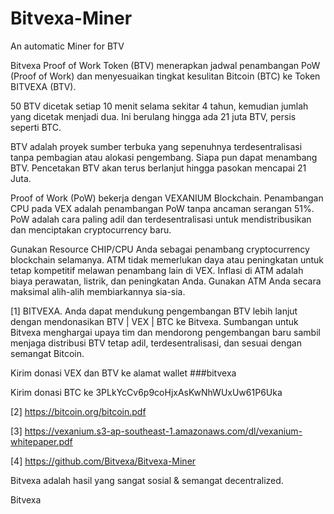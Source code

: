# Bitvexa-Miner

An automatic Miner for BTV


Bitvexa Proof of Work Token (BTV) menerapkan jadwal penambangan PoW (Proof of Work) dan menyesuaikan tingkat kesulitan Bitcoin (BTC) ke Token BITVEXA (BTV).

50 BTV dicetak setiap 10 menit selama sekitar 4 tahun, kemudian jumlah yang dicetak menjadi dua. Ini berulang hingga ada 21 juta BTV, persis seperti BTC.

BTV adalah proyek sumber terbuka yang sepenuhnya terdesentralisasi tanpa pembagian atau alokasi pengembang. Siapa pun dapat menambang BTV. Pencetakan BTV akan terus berlanjut hingga pasokan mencapai 21 Juta.

Proof of Work (PoW) bekerja dengan VEXANIUM Blockchain. Penambangan CPU pada VEX adalah penambangan PoW tanpa ancaman serangan 51%. PoW adalah cara paling adil dan terdesentralisasi untuk mendistribusikan dan menciptakan cryptocurrency baru.

Gunakan Resource CHIP/CPU Anda sebagai penambang cryptocurrency blockchain selamanya. ATM tidak memerlukan daya atau peningkatan untuk tetap kompetitif melawan penambang lain di VEX. Inflasi di ATM adalah biaya perawatan, listrik, dan peningkatan Anda. Gunakan ATM Anda secara maksimal alih-alih membiarkannya sia-sia.



[1] BITVEXA. Anda dapat mendukung pengembangan BTV lebih lanjut dengan mendonasikan BTV | VEX | BTC ke Bitvexa. Sumbangan untuk Bitvexa menghargai upaya tim dan mendorong pengembangan baru sambil menjaga distribusi BTV tetap adil, terdesentralisasi, dan sesuai dengan semangat Bitcoin.

Kirim donasi VEX dan BTV ke alamat wallet ###bitvexa

Kirim donasi BTC ke 3PLkYcCv6p9coHjxAsKwNhWUxUw61P6Uka

[2] https://bitcoin.org/bitcoin.pdf

[3] https://vexanium.s3-ap-southeast-1.amazonaws.com/dl/vexanium-whitepaper.pdf

[4] https://github.com/Bitvexa/Bitvexa-Miner

Bitvexa adalah hasil yang sangat sosial & semangat decentralized.

Bitvexa
